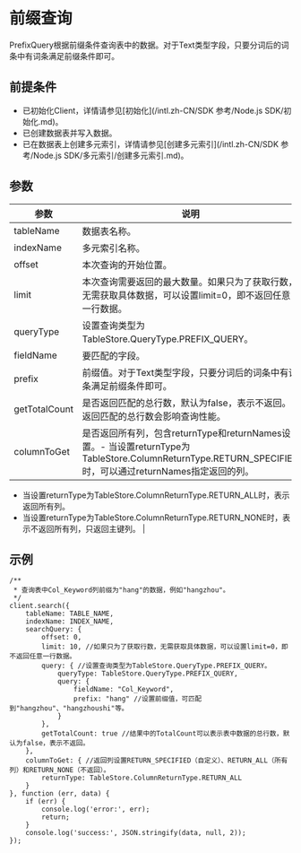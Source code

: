 # 前缀查询

PrefixQuery根据前缀条件查询表中的数据。对于Text类型字段，只要分词后的词条中有词条满足前缀条件即可。

## 前提条件

-   已初始化Client，详情请参见[初始化](/intl.zh-CN/SDK 参考/Node.js SDK/初始化.md)。
-   已创建数据表并写入数据。
-   已在数据表上创建多元索引，详情请参见[创建多元索引](/intl.zh-CN/SDK 参考/Node.js SDK/多元索引/创建多元索引.md)。

## 参数

|参数|说明|
|--|--|
|tableName|数据表名称。|
|indexName|多元索引名称。|
|offset|本次查询的开始位置。|
|limit|本次查询需要返回的最大数量。如果只为了获取行数，无需获取具体数据，可以设置limit=0，即不返回任意一行数据。 |
|queryType|设置查询类型为TableStore.QueryType.PREFIX\_QUERY。|
|fieldName|要匹配的字段。|
|prefix|前缀值。对于Text类型字段，只要分词后的词条中有词条满足前缀条件即可。 |
|getTotalCount|是否返回匹配的总行数，默认为false，表示不返回。 返回匹配的总行数会影响查询性能。 |
|columnToGet|是否返回所有列，包含returnType和returnNames设置。-   当设置returnType为TableStore.ColumnReturnType.RETURN\_SPECIFIED时，可以通过returnNames指定返回的列。
-   当设置returnType为TableStore.ColumnReturnType.RETURN\_ALL时，表示返回所有列。
-   当设置returnType为TableStore.ColumnReturnType.RETURN\_NONE时，表示不返回所有列，只返回主键列。 |

## 示例

```
/**
 * 查询表中Col_Keyword列前缀为"hang"的数据，例如"hangzhou"。
 */
client.search({
    tableName: TABLE_NAME,
    indexName: INDEX_NAME,
    searchQuery: {
        offset: 0,
        limit: 10, //如果只为了获取行数，无需获取具体数据，可以设置limit=0，即不返回任意一行数据。
        query: { //设置查询类型为TableStore.QueryType.PREFIX_QUERY。
            queryType: TableStore.QueryType.PREFIX_QUERY,
            query: {
                fieldName: "Col_Keyword",
                prefix: "hang" //设置前缀值，可匹配到"hangzhou"、"hangzhoushi"等。
            }
        },
        getTotalCount: true //结果中的TotalCount可以表示表中数据的总行数，默认为false，表示不返回。
    },
    columnToGet: { //返回列设置RETURN_SPECIFIED（自定义）、RETURN_ALL（所有列）和RETURN_NONE（不返回）。
        returnType: TableStore.ColumnReturnType.RETURN_ALL
    }
}, function (err, data) {
    if (err) {
        console.log('error:', err);
        return;
    }
    console.log('success:', JSON.stringify(data, null, 2));
});
            
```

